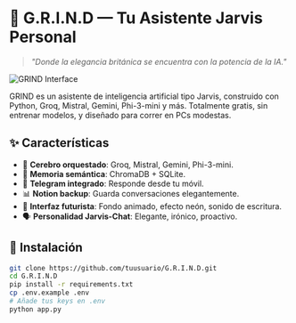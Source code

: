 # 👑 G.R.I.N.D — Tu Asistente Jarvis Personal

> *"Donde la elegancia británica se encuentra con la potencia de la IA."*

![GRIND Interface](https://i.imgur.com/fondo_grind.png)

GRIND es un asistente de inteligencia artificial tipo Jarvis, construido con Python, Groq, Mistral, Gemini, Phi-3-mini y más. Totalmente gratis, sin entrenar modelos, y diseñado para correr en PCs modestas.

## ✨ Características

- 🧠 **Cerebro orquestado**: Groq, Mistral, Gemini, Phi-3-mini.
- 🧩 **Memoria semántica**: ChromaDB + SQLite.
- 📱 **Telegram integrado**: Responde desde tu móvil.
- 📊 **Notion backup**: Guarda conversaciones elegantemente.
- 🎨 **Interfaz futurista**: Fondo animado, efecto neón, sonido de escritura.
- 🗣️ **Personalidad Jarvis-Chat**: Elegante, irónico, proactivo.

## 🚀 Instalación

```bash
git clone https://github.com/tuusuario/G.R.I.N.D.git
cd G.R.I.N.D
pip install -r requirements.txt
cp .env.example .env
# Añade tus keys en .env
python app.py